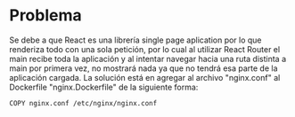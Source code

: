 # Problema
Se debe a que React es una librería single page aplication por lo que renderiza todo con una sola petición, por lo cual al utilizar React Router el main recibe toda la aplicación y al intentar navegar hacia una ruta distinta a main por primera vez, no mostrará nada ya que no tendrá esa parte de la aplicación cargada. La solución está en agregar al archivo "nginx.conf" al Dockerfile "nginx.Dockerfile" de la siguiente forma:

```bash
COPY nginx.conf /etc/nginx/nginx.conf
```

